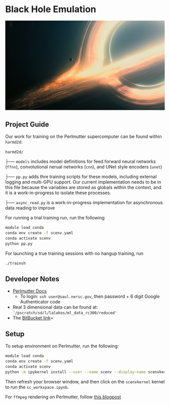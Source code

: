 # Black Hole Emulation

![](./assets/bh.jpg)

## Project Guide

Our work for training on the Perlmutter supercomputer can be found within `harmd2d`:

`harmd2d/`

├── `models` includes model definitions for feed forward neural networks (`ffnn`), convolutional nerual networks (`cnn`), and UNet style encoders (`unet`)

├── `pp.py` adds thre training scripts for these models, including external logging and multi-GPU support. Our current implementation needs to be in this file because the variables are stored as globals within the context, and it is a work-in-progress to isolate these processes.

├── `async_read.py` is a work-in-progress implementation for asynchronous data reading to improve 

For running a trial training run, run the following

```bash
module load conda
conda env create -f scenv.yaml
conda activate scenv
python pp.py
```

For launching a true training sessions with no hangup training, run

```bash
./trainsh
```


## Developer Notes

- [Perlmutter Docs](https://docs.nersc.gov/getting-started/)
    - To login: `ssh user@saul.nersc.gov`, then password + 6 digit Google Authenticator code
- Real 3 dimensional data can be found at: `'/pscratch/sd/l/lalakos/ml_data_rc300/reduced'`
- The [BitBucket link](https://bitbucket.org/atchekho/harm2d/src/master/)=

## Setup

To setup environment on Perlmutter, run the following:
```bash
module load conda
conda env create -f scenv.yaml
conda activate scenv
python -m ipykernel install --user --name scenv --display-name scenvkernel
```

Then refresh your browser window, and then click on the `scenvkernel` kernel to run the `sc_workspace.ipynb`.

For `ffmpeg` rendering on Perlmutter, follow [this blogpost](https://xiaocanli.github.io/blog/2023/ffmpeg-perlmutter/https://xiaocanli.github.io/blog/2023/ffmpeg-perlmutter/)

